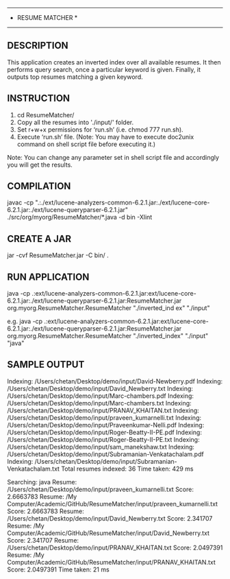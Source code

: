 ************************
*    RESUME MATCHER    *
************************

DESCRIPTION
-----------
This application creates an inverted index over all available resumes. It then performs query search, 
once a particular keyword is given. Finally, it outputs top resumes matching a given keyword.


INSTRUCTION
-----------
1. cd ResumeMatcher/
2. Copy all the resumes into './input/' folder.
3. Set r+w+x permissions for ‘run.sh’ (i.e. chmod 777 run.sh).
4. Execute ‘run.sh’ file. (Note: You may have to execute doc2unix command 
   on shell script file before executing it.)

Note: You can change any parameter set in shell script file and accordingly 
      you will get the results.


COMPILATION
-----------
javac -cp ".:./ext/lucene-analyzers-common-6.2.1.jar:./ext/lucene-core-6.2.1.jar:./ext/lucene-queryparser-6.2.1.jar" ./src/org/myorg/ResumeMatcher/*.java -d bin -Xlint


CREATE A JAR
------------
jar -cvf ResumeMatcher.jar -C bin/ .


RUN APPLICATION
---------------
java -cp .:ext/lucene-analyzers-common-6.2.1.jar:ext/lucene-core-6.2.1.jar:./ext/lucene-queryparser-6.2.1.jar:ResumeMatcher.jar org.myorg.ResumeMatcher.ResumeMatcher "./inverted_ind
ex" "./input" <Keywords to be searched>

e.g.
java -cp .:ext/lucene-analyzers-common-6.2.1.jar:ext/lucene-core-6.2.1.jar:./ext/lucene-queryparser-6.2.1.jar:ResumeMatcher.jar org.myorg.ResumeMatcher.ResumeMatcher "./inverted_index" "./input" "java"


SAMPLE OUTPUT
-------------
Indexing: /Users/chetan/Desktop/demo/input/David-Newberry.pdf
Indexing: /Users/chetan/Desktop/demo/input/David_Newberry.txt
Indexing: /Users/chetan/Desktop/demo/input/Marc-chambers.pdf
Indexing: /Users/chetan/Desktop/demo/input/Marc-chambers.txt
Indexing: /Users/chetan/Desktop/demo/input/PRANAV_KHAITAN.txt
Indexing: /Users/chetan/Desktop/demo/input/praveen_kumarnelli.txt
Indexing: /Users/chetan/Desktop/demo/input/Praveenkumar-Nelli.pdf
Indexing: /Users/chetan/Desktop/demo/input/Roger-Beatty-II-PE.pdf
Indexing: /Users/chetan/Desktop/demo/input/Roger-Beatty-II-PE.txt
Indexing: /Users/chetan/Desktop/demo/input/sam_manekshaw.txt
Indexing: /Users/chetan/Desktop/demo/input/Subramanian-Venkatachalam.pdf
Indexing: /Users/chetan/Desktop/demo/input/Subramanian-Venkatachalam.txt
Total resumes indexed: 36
Time taken: 429 ms

Searching: java
Resume: /Users/chetan/Desktop/demo/input/praveen_kumarnelli.txt	Score: 2.6663783
Resume: /My Computer/Academic/GitHub/ResumeMatcher/input/praveen_kumarnelli.txt	Score: 2.6663783
Resume: /Users/chetan/Desktop/demo/input/David_Newberry.txt	Score: 2.341707
Resume: /My Computer/Academic/GitHub/ResumeMatcher/input/David_Newberry.txt	Score: 2.341707
Resume: /Users/chetan/Desktop/demo/input/PRANAV_KHAITAN.txt	Score: 2.0497391
Resume: /My Computer/Academic/GitHub/ResumeMatcher/input/PRANAV_KHAITAN.txt	Score: 2.0497391
Time taken: 21 ms


